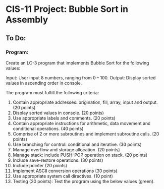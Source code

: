 # CIS-11 Project: Bubble Sort in Assembly

## To Do: 
### Program:
Create an LC-3 program that implements Bubble Sort for the following values:

Input: User input 8 numbers, ranging from 0 – 100.
Output: Display sorted values in ascending order in console.

The program must fulfill the following criteria:
1.	Contain appropriate addresses: origination, fill, array, input and output. (20 points)
2.	Display sorted values in console. (20 points)
3.	Use appropriate labels and comments. (20 points)
4.	Contain appropriate instructions for arithmetic, data movement and conditional operations. (40 points)
5.	Comprise of 2 or more subroutines and implement subroutine calls. (20 points)
6.	Use branching for control: conditional and iterative. (30 points)
7.	Manage overflow and storage allocation. (20 points)
8.	Manage stack: include PUSH-POP operation on stack. (20 points)
9.	Include save-restore operations. (30 points)
10.	Include pointer (20 points)
11.	Implement ASCII conversion operations (30 points)
12.	Use appropriate system call directives. (10 point)
13.	Testing (20 points): Test the program using the below values (green).
